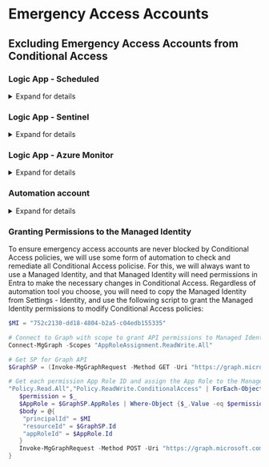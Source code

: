 # Emergency Access Accounts

## Excluding Emergency Access Accounts from Conditional Access

### Logic App - Scheduled
<details>
  <summary>Expand for details</summary><br>

<span style="display:block">[![Deploy to Azure](https://aka.ms/deploytoazurebutton)](https://portal.azure.com/#create/Microsoft.Template/uri/https%3A%2F%2Fraw.githubusercontent.com%2Fnathanmcnulty%2Fnathanmcnulty%2Frefs%2Fheads%2Fmain%2FEntra%2Femergency-access%2Femergency-access-exclusion.json)</span>

This solution exlcudes a security group from all CA policies, so you will need to create a security group and place your emergency access accounts in this group. Conditional Access caches group memberships, so there is no risk that an outage between Conditional Access and Entra ID will cause issues. You will need the security group objectId during deployment of the Logic App template below.

<img width="728" height="709" alt="image" src="https://github.com/user-attachments/assets/25608f7f-00dc-4e0c-8f3c-a16af389f92f" />
</details>

### Logic App - Sentinel

<details>
  <summary>Expand for details</summary><br>
This solution uses a Sentinel NRT Analytics rule to create an alert that triggers a Logic App. The Logic App only runs when an alert is created (so only when a Conditional Access change is detected), and this reduces cost by not running as often as well as limiting the number of actions because it only needs to process the one Conditional Access policy that was created or changed rather than processing all policies.<br><br>
  
The query already excludes the Identity that is based on the default name of the Logic App. If you change the name of the Logic App, you will need to change the query below to reflect the name of the Logic App.<br><br>

```kql
AuditLogs
| where OperationName in ("Add conditional access policy","Update conditional access policy")
| extend CAPolicyId = parse_json(TargetResources)[0]["id"]
| where Identity != "emergency-access-exclusion"
//| where parse_json(InitiatedBy)["app"]["appId"] == '' // Uncomment to exclude all modifications made by apps
```
</details>

### Logic App - Azure Monitor

<details>
  <summary>Expand for details</summary><br>
This solution is nearly identical to the Sentinel method above except that Azure Monitor (Log Analytics) can only run the query on an interval (1, 5, 10, or 15 minutes), and the cost to enable alerts may actually be more expensive than running Logic Apps on a schedule. The value here is if you inted to (or already do) create lots of alerts based on your Azure Monitor data.<br><br>
  
The query already excludes the Identity that is based on the default name of the Logic App. If you change the name of the Logic App, you will need to change the query below to reflect the name of the Logic App.<br><br>

```kql
AuditLogs
| where OperationName in ("Add conditional access policy","Update conditional access policy")
| extend CAPolicyId = parse_json(TargetResources)[0]["id"]
| where Identity != "emergency-access-exclusion"
//| where parse_json(InitiatedBy)["app"]["appId"] == '' // Uncomment to exclude all modifications made by apps
```
</details>

### Automation account

<details>
  <summary>Expand for details</summary><br>
This solution uses a PowerShell runbook in an Azure Automation account, and it can be configured to run on a schedule or triggered via a webhook. I plan to create an Azure Developer CLI (azd) deployment for this and a few other solutions as a showcase of how that tool works, but for now you can simply copy the code from the script here:
https://github.com/nathanmcnulty/nathanmcnulty/blob/main/Entra/emergency-access/emergency-access-exclusion.ps1
</details>

### Granting Permissions to the Managed Identity

To ensure emergency access accounts are never blocked by Conditional Access policies, we will use some form of automation to check and remediate all Conditional Access policise. For this, we will always want to use a Managed Identity, and that Managed Identity will need permissions in Entra to make the necessary changes in Conditional Access. Regardless of automation tool you choose, you will need to copy the Managed Identity from Settings - Identity, and use the following script to grant the Managed Identity permissions to modify Conditional Access policies:

```powershell
$MI = "752c2130-dd18-4804-b2a5-c04edb155335"

# Connect to Graph with scope to grant API permissions to Managed Identity
Connect-MgGraph -Scopes "AppRoleAssignment.ReadWrite.All"

# Get SP for Graph API
$GraphSP = (Invoke-MgGraphRequest -Method GET -Uri "https://graph.microsoft.com/v1.0/servicePrincipals?`$filter=appId eq '00000003-0000-0000-c000-000000000000'").value

# Get each permission App Role ID and assign the App Role to the Managed Identity
"Policy.Read.All","Policy.ReadWrite.ConditionalAccess" | ForEach-Object {
   $permission = $_
   $AppRole = $GraphSP.AppRoles | Where-Object {$_.Value -eq $permission -and $_.AllowedMemberTypes -contains "Application"}
   $body = @{
    "principalId" = $MI
    "resourceId" = $GraphSP.Id
    "appRoleId" = $AppRole.Id
   }
   Invoke-MgGraphRequest -Method POST -Uri "https://graph.microsoft.com/v1.0/servicePrincipals/$MI/appRoleAssignments" -Body ($body | ConvertTo-Json) -ContentType "application/json"
}
```


